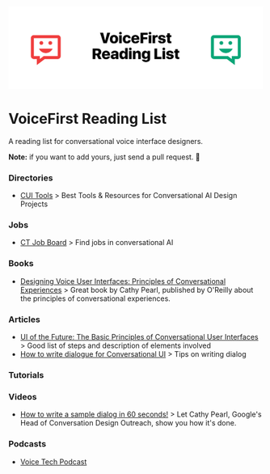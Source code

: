 ![VoiceFirst Reading List](header.png)

# VoiceFirst Reading List

A reading list for conversational voice interface designers.

**Note:** if you want to add yours, just send a pull request. 👋

### Directories
- [CUI Tools](https://cui.tools) > Best Tools & Resources for Conversational AI Design Projects

### Jobs
- [CT Job Board](https://cui.tools/job-board/) > Find jobs in conversational AI

### Books
- [Designing Voice User Interfaces: Principles of Conversational Experiences](https://www.amazon.com/Designing-Voice-User-Interfaces-Conversational/dp/1491955414) > Great book by Cathy Pearl, published by O'Reilly about the principles of conversational experiences.

### Articles
- [UI of the Future: The Basic Principles of Conversational User Interfaces](https://www.shopify.com/partners/blog/conversational-user-interfaces) > Good list of steps and description of elements involved
- [How to write dialogue for Conversational UI](http://hvdam.com/dialogue-for-conversational-ui/) > Tips on writing dialog 

### Tutorials

### Videos
- [How to write a sample dialog in 60 seconds!](https://www.youtube.com/watch?v=sb75sitmPCc) > Let Cathy Pearl, Google's Head of Conversation Design Outreach, show you how it's done.

### Podcasts
- [Voice Tech Podcast](https://voicetechpodcast.com)
